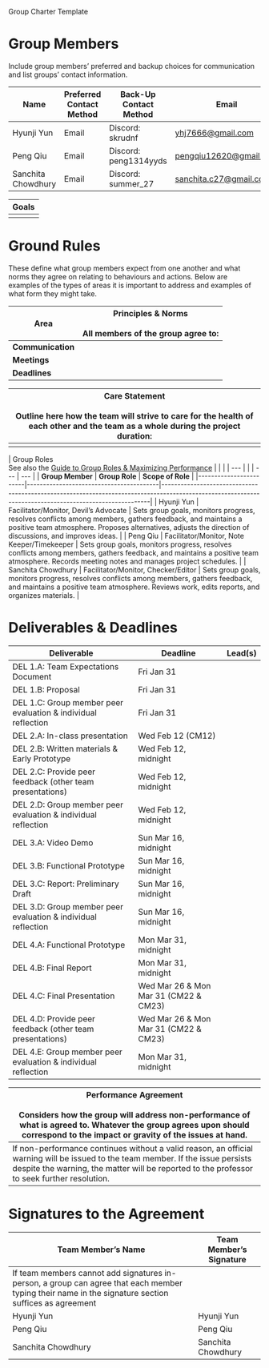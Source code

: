 Group Charter Template

# Group Members

Include group members’ preferred and backup choices for communication and list groups’ contact information.

| Name | Preferred Contact Method | Back-Up Contact Method | Email | WhatsApp/Phone |
| --- | --- | --- | --- | --- |
|Hyunji Yun |Email     |Discord: skrudnf    |yhj7666@gmail.com     |4163056056     |
|Peng Qiu   |Email     |Discord: peng1314yyds     |pengqiu12620@gmail.com     |6476712756     |
|Sanchita Chowdhury     |Email   | Discord: summer_27  | sanchita.c27@gmail.com  |6475151968     |

| Goals |
| --- |
|     |

# Ground Rules

These define what group members expect from one another and what norms they agree on relating to behaviours and actions. Below are examples of the types of areas it is important to address and examples of what form they might take.  

| **Area** | **Principles & Norms**<br><br>All members of the group agree to: |
| --- | --- |
| **Communication** |     |
| **Meetings** |     |
| **Deadlines** |     |

| Care Statement<br><br>Outline here how the team will strive to care for the health of each other and the team as a whole during the project duration: |
| --- |
|     |

| Group Roles  <br>See also the [Guide to Group Roles & Maximizing Performance](https://learningcommons.yorku.ca/wp-content/uploads/2021/01/Guide-Group-Roles.pdf) |     |     |
| --- |     |     | --- | --- |
| **Group Member**      | **Group Role**                          | **Scope of Role**                                                                                                                                      |
|------------------------|-----------------------------------------|--------------------------------------------------------------------------------------------------------------------------------------------------------|
| Hyunji Yun            | Facilitator/Monitor, Devil’s Advocate  | Sets group goals, monitors progress, resolves conflicts among members, gathers feedback, and maintains a positive team atmosphere. Proposes alternatives, adjusts the direction of discussions, and improves ideas. |
| Peng Qiu              | Facilitator/Monitor, Note Keeper/Timekeeper | Sets group goals, monitors progress, resolves conflicts among members, gathers feedback, and maintains a positive team atmosphere. Records meeting notes and manages project schedules. |
| Sanchita Chowdhury    | Facilitator/Monitor, Checker/Editor    | Sets group goals, monitors progress, resolves conflicts among members, gathers feedback, and maintains a positive team atmosphere. Reviews work, edits reports, and organizes materials. |


# Deliverables & Deadlines

| Deliverable | Deadline          | Lead(s) |
|-------------|-------------------|---------|
| DEL 1.A: Team Expectations Document | Fri Jan 31         |         |
| DEL 1.B: Proposal                 | Fri Jan 31         |         |
| DEL 1.C: Group member peer evaluation & individual reflection | Fri Jan 31         |         |
| DEL 2.A: In-class presentation    | Wed Feb 12 (CM12)  |         |
| DEL 2.B: Written materials & Early Prototype | Wed Feb 12, midnight |         |
| DEL 2.C: Provide peer feedback (other team presentations) | Wed Feb 12, midnight |         |
| DEL 2.D: Group member peer evaluation & individual reflection | Wed Feb 12, midnight |         |
| DEL 3.A: Video Demo               | Sun Mar 16, midnight |         |
| DEL 3.B: Functional Prototype     | Sun Mar 16, midnight |         |
| DEL 3.C: Report: Preliminary Draft | Sun Mar 16, midnight |         |
| DEL 3.D: Group member peer evaluation & individual reflection | Sun Mar 16, midnight |         |
| DEL 4.A: Functional Prototype     | Mon Mar 31, midnight |         |
| DEL 4.B: Final Report             | Mon Mar 31, midnight |         |
| DEL 4.C: Final Presentation       | Wed Mar 26 & Mon Mar 31 (CM22 & CM23) |         |
| DEL 4.D: Provide peer feedback (other team presentations) | Wed Mar 26 & Mon Mar 31 (CM22 & CM23) |         |
| DEL 4.E: Group member peer evaluation & individual reflection | Mon Mar 31, midnight |         |


| Performance Agreement<br><br>Considers how the group will address non-performance of what is agreed to. Whatever the group agrees upon should correspond to the impact or gravity of the issues at hand. |
| --- |
|If non-performance continues without a valid reason, an official warning will be issued to the team member. If the issue persists despite the warning, the matter will be reported to the professor to seek further resolution.     |

# Signatures to the Agreement

| Team Member’s Name | Team Member’s Signature |
| --- | --- |
| If team members cannot add signatures in-person, a group can agree that each member typing their name in the signature section suffices as agreement |     |
|Hyunji Yun     |Hyunji Yun     |
|Peng Qiu       |Peng Qiu       |
|Sanchita Chowdhury     |Sanchita Chowdhury     |

